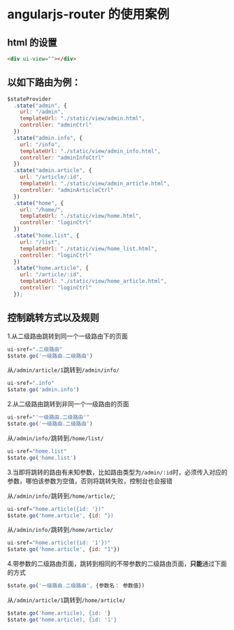 # angularjs-router 的使用案例

## html 的设置

```html
<div ui-view=""></div>
```

## 以如下路由为例：

```js
$stateProvider
  .state("admin", {
    url: "/admin",
    templateUrl: "./static/view/admin.html",
    controller: "adminCtrl"
  })
  .state("admin.info", {
    url: "/info",
    templateUrl: "./static/view/admin_info.html",
    controller: "adminInfoCtrl"
  })
  .state("admin.article", {
    url: "/article/:id",
    templateUrl: "./static/view/admin_article.html",
    controller: "adminArticleCtrl"
  })
  .state("home", {
    url: "/home/",
    templateUrl: "./static/view/home.html",
    controller: "loginCtrl"
  })
  .state("home.list", {
    url: "/list",
    templateUrl: "./static/view/home_list.html",
    controller: "loginCtrl"
  })
  .state("home.article", {
    url: "/article/:id",
    templateUrl: "./static/view/home_article.html",
    controller: "loginCtrl"
  });
```

## 控制跳转方式以及规则

1.从二级路由跳转到同一个一级路由下的页面

```js
ui-sref=".二级路由"
$state.go('一级路由.二级路由')
```

从`/admin/article/1`跳转到`/admin/info/`

```js
ui-sref=".info"
$state.go('admin.info')
```

2.从二级路由跳转到非同一个一级路由的页面

```js
ui-sref="'一级路由.二级路由'"
$state.go('一级路由.二级路由')
```

从`/admin/info/`跳转到`/home/list/`

```js
ui-sref="home.list"
$state.go('home.list')
```

3.当即将跳转的路由有未知参数，比如路由类型为`/admin/:id`时，必须传入对应的参数，哪怕该参数为空值，否则将跳转失败，控制台也会报错

从`/admin/info/`跳转到`/home/article/`;

```js
ui-sref="home.article({id: '})"
$state.go('home.article', {id: "})
```

从`/admin/info/`跳转到`/home/article/`

```js
ui-sref="home.article({id: '1'})"
$state.go('home.article', {id: "1"})
```

4.带参数的二级路由页面，跳转到相同的不带参数的二级路由页面，**只能**通过下面的方式

```js
$state.go('一级路由.二级路由', {参数名： 参数值})
```

从`/admin/article/1`跳转到`/home/article/`

```js
$state.go('home.article), {id: '}
$state.go('home.article), {id: '1'}
```
